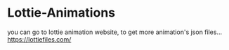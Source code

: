 # Lottie-Animations

you can go to lottie animation website, to get more animation's json files...
https://lottiefiles.com/
